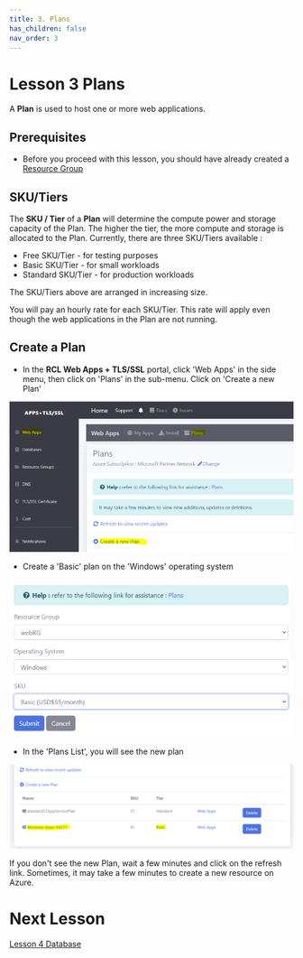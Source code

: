 ```yaml
---
title: 3. Plans
has_children: false
nav_order: 3
---
```


# Lesson 3 Plans

A **Plan** is used to host one or more web applications. 

## Prerequisites

- Before you proceed with this lesson, you should have already created a [Resource Group](https://rcl-cloud-apps.github.io/cloud101/2-resource-groups.html) 

## SKU/Tiers

The **SKU / Tier** of a **Plan** will determine the compute power and storage capacity of the Plan. The higher the tier, the more compute and storage is allocated to the Plan. Currently, there are three SKU/Tiers available :

- Free SKU/Tier - for testing purposes
- Basic SKU/Tier - for small workloads
- Standard SKU/Tier - for production workloads

The SKU/Tiers above are arranged in increasing size.

You will pay an hourly rate for each SKU/Tier. This rate will apply even though the web applications in the Plan are not running.

## Create a Plan

- In the **RCL Web Apps + TLS/SSL** portal, click 'Web Apps' in the side menu, then click on 'Plans' in the sub-menu. Click on 'Create a new Plan'

![plan](images/plan-create.PNG)

- Create a 'Basic' plan on the 'Windows' operating system

![plan](images/plan-create2.PNG)

- In the 'Plans List', you will see the new plan

![plan](images/plan-list.PNG)

If you don't see the new Plan, wait a few minutes and click on the refresh link. Sometimes, it may take a few minutes to create a new resource on Azure.

# Next Lesson

[Lesson 4 Database](https://rcl-cloud-apps.github.io/cloud101/4-database.html)



